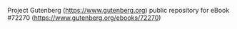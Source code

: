 Project Gutenberg (https://www.gutenberg.org) public repository
for eBook #72270 (https://www.gutenberg.org/ebooks/72270)
